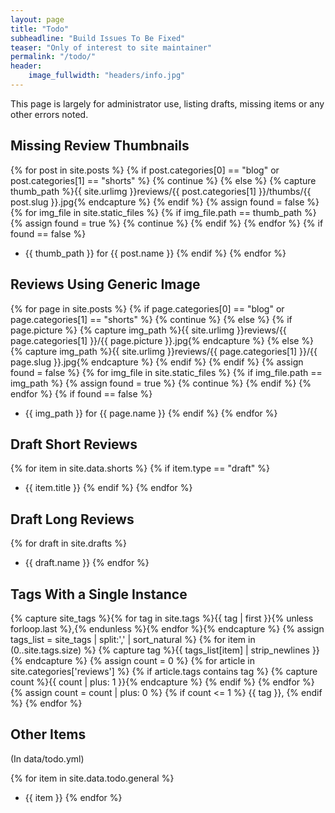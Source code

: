```yaml
---
layout: page
title: "Todo"
subheadline: "Build Issues To Be Fixed"
teaser: "Only of interest to site maintainer"
permalink: "/todo/"
header:
    image_fullwidth: "headers/info.jpg"
---
```


This page is largely for administrator use, listing drafts, missing items
or any other errors noted.

## Missing Review Thumbnails

{% for post in site.posts %}
          {% if post.categories[0] == "blog" or post.categories[1] == "shorts" %}
              {% continue %}
          {% else %}
              {% capture thumb_path %}{{ site.urlimg }}reviews/{{ post.categories[1] }}/thumbs/{{ post.slug }}.jpg{% endcapture %}
          {% endif %}
          {% assign found = false %}
          {% for img_file in site.static_files %}
            {% if img_file.path == thumb_path %}
                {% assign found = true %}
                {% continue %}
            {% endif %}
          {% endfor %}
          {% if found == false %}
- {{ thumb_path }} for {{ post.name }}
          {% endif %}
{% endfor %}

## Reviews Using Generic Image

{% for page in site.posts %}
          {% if page.categories[0] == "blog" or page.categories[1] == "shorts" %}
              {% continue %}
          {% else %}
            {% if page.picture %}
                {% capture img_path %}{{ site.urlimg }}reviews/{{ page.categories[1] }}/{{ page.picture }}.jpg{% endcapture %}
            {% else %}
                {% capture img_path %}{{ site.urlimg }}reviews/{{ page.categories[1] }}/{{ page.slug }}.jpg{% endcapture %}
            {% endif %}
          {% endif %}
          {% assign found = false %}
          {% for img_file in site.static_files %}
            {% if img_file.path == img_path %}
                {% assign found = true %}
                {% continue %}
            {% endif %}
          {% endfor %}
          {% if found == false %}
- {{ img_path }} for {{ page.name }}
          {% endif %}
{% endfor %}

## Draft Short Reviews

{% for item in site.data.shorts %}
{% if item.type == "draft" %}
- {{ item.title }}
{% endif %}
{% endfor %}

## Draft Long Reviews

{% for draft in site.drafts %}
- {{ draft.name }}
{% endfor %}

## Tags With a Single Instance

<p>
{% capture site_tags %}{% for tag in site.tags %}{{ tag | first }}{% unless forloop.last %},{% endunless %}{% endfor %}{% endcapture %}
{% assign tags_list = site_tags | split:',' | sort_natural %}
{% for item in (0..site.tags.size) %}
{% capture tag %}{{ tags_list[item] | strip_newlines }}{% endcapture %}
{% assign count = 0 %}
{% for article in site.categories['reviews'] %}
{% if article.tags contains tag %}
{% capture count %}{{ count | plus: 1 }}{% endcapture %}
{% endif %}
{% endfor %}
{% assign count = count | plus: 0 %}
{% if count <= 1 %}
    {{ tag }},
{% endif %}
{% endfor %}
</p>

## Other Items

(In data/todo.yml)

{% for item in site.data.todo.general %}
- {{ item }}
{% endfor %}
